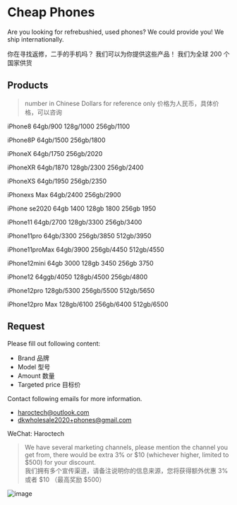 # Cheap Phones

Are you looking for refrebushied, used phones?
We could provide you!
We ship internationally.

你在寻找返修，二手的手机吗？
我们可以为你提供这些产品！
我们为全球 200 个国家供货

## Products

> number in Chinese Dollars for reference only
> 价格为人民币，具体价格，可以咨询

iPhone8
64gb/900
128g/1000
256gb/1100

iPhone8P
64gb/1500
256gb/1800

iPhoneX
64gb/1750
256gb/2020

iPhoneXR
64gb/1870
128gb/2300
256gb/2400

iPhoneXS
64gb/1950
256gb/2350

iPhonexs Max
64gb/2400
256gb/2900

iPhone se2020
64gb 1400
128gb 1800
256gb 1950

iPhone11
64gb/2700
128gb/3300
256gb/3400

iPhone11pro
64gb/3300
256gb/3850
512gb/3950

iPhone11proMax
64gb/3900
256gb/4450
512gb/4550

iPhone12mini
64gb 3000
128gb 3450
256gb 3750

iPhone12
64ggb/4050
128gb/4500
256gb/4800

iPhone12pro 
128gb/5300
256gb/5500
512gb/5650 

iPhone12pro Max 
128gb/6100 
256gb/6400 
512gb/6500

## Request

Please fill out following content:

* Brand 品牌
* Model 型号
* Amount 数量
* Targeted price 目标价

Contact following emails for more information.

* [haroctech@outlook.com](mailto:haroctech@outlook.com)
* [dkwholesale2020+phones@gmail.com](mailto:dkwholesale2020+phones@gmail.com)

WeChat: Haroctech

> We have several marketing channels, please mention the channel you get from, there would be extra 3% or $10 (whichever higher, limited to $500) for your discount.  
> 我们拥有多个宣传渠道，请备注说明你的信息来源，您将获得额外优惠 3% 或者 $10 （最高奖励 $500）

![image](https://github.com/user-attachments/assets/2a277c49-7fa5-4fd0-a5ae-22c31d8fc704)
